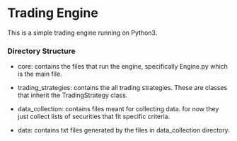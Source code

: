 # Trading Engine

This is a simple trading engine running on Python3.

### Directory Structure

- core:
	contains the files that run the engine, specifically Engine.py which is the main file.

- trading_strategies:
	contains the all trading strategies. These are classes that inherit the TradingStrategy class.

- data_collection:
	contains files meant for collecting data. for now they just collect lists of securities that fit specific criteria.

- data:
	contains txt files generated by the files in data_collection directory.




